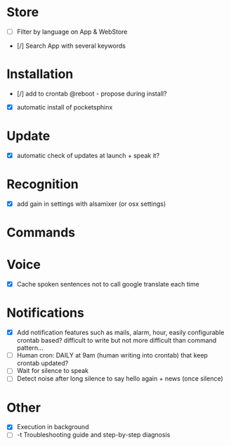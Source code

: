 # Store

- [ ] Filter by language on App & WebStore
- [/] Search App with several keywords

# Installation

- [/] add to crontab @reboot - propose during install?
- [X] automatic install of pocketsphinx

# Update

- [X] automatic check of updates at launch + speak it?

# Recognition

- [X] add gain in settings with alsamixer (or osx settings)

# Commands 



# Voice

- [X] Cache spoken sentences not to call google translate each time

# Notifications

- [X] Add notification features such as mails, alarm, hour, easily configurable
	crontab based? difficult to write but not more difficult than command pattern...
- [ ] Human cron: DAILY at 9am (human writing into crontab) that keep crontab updated?
- [ ] Wait for silence to speak
- [ ] Detect noise after long silence to say hello again + news (once silence)

# Other

- [X] Execution in background
- [ ] -t Troubleshooting guide and step-by-step diagnosis
